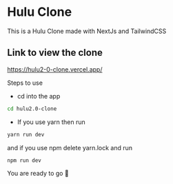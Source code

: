 # Hulu Clone

This is a Hulu Clone made with NextJs and TailwindCSS

## Link to view the clone

https://hulu2-0-clone.vercel.app/

Steps to use

- cd into the app

```bash
cd hulu2.0-clone
```

- If you use yarn then run

```bash
yarn run dev
```

and if you use npm delete yarn.lock and run

```bash
npm run dev
```

You are ready to go 🥳
